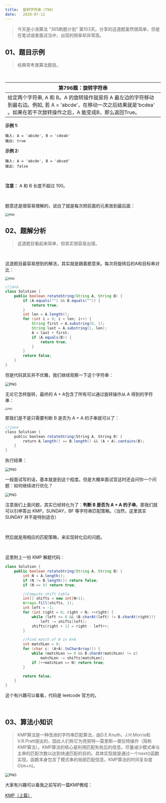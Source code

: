```yaml
---
title:	旋转字符串（796）
date:	2020-07-12
---
```


> 今天是小浩算法 “365刷题计划” 第103天。分享的这道题虽然很简单，但是在笔试或者面试当中，出现的频率却非常高。

## 01、题目示例

> 经典常考类算法题目。

<br/>

| 第796题：旋转字符串                                          |
| ------------------------------------------------------------ |
| 给定两个字符串, A 和 B。A 的旋转操作就是将 A 最左边的字符移动到最右边。例如, 若 A = 'abcde'，在移动一次之后结果就是'bcdea' 。如果在若干次旋转操作之后，A 能变成B，那么返回True。 |

**示例 1:**

```
输入: A = 'abcde', B = 'cdeab'
输出: true
```

**示例 2:**

```
输入: A = 'abcde', B = 'abced'
输出: false
```

<br/>

**注意：** A 和 B 长度不超过 100。

<br/>

题意还是很容易理解的，说白了就是每次把前面的元素放到最后面：

<img src="./307/1.jpg" alt="PNG" style="zoom: 67%;" />

## 02、题解分析

> 这道题目看起来简单，但其实很容易出错。

<br/>

这道题目最容易想到的解法，其实就是跟着题意来。每次将旋转后的A和目标串对比：

<img src="./307/2.jpg" alt="PNG" style="zoom: 67%;" />

```java
//java
class Solution {
    public boolean rotateString(String A, String B) {
        if (A.equals("") && B.equals("")) {
            return true;
        }
        int len = A.length();
        for (int i = 0; i < len; i++) {
            String first = A.substring(0, 1);
            String last = A.substring(1, len);
            A = last + first;
            if (A.equals(B)) {
                return true;
            }
        }
        return false;
    }
}
```

但是代码其实并不优雅，我们继续观察一下这个字符串：

<img src="./307/3.jpg" alt="PNG" style="zoom: 80%;" />

无论它怎样旋转，最终的 A + A包含了所有可以通过旋转操作从 A 得到的字符串：

<img src="./307/4.jpg" alt="PNG" style="zoom: 50%;" />

那我们是不是只需要判断  B  是否为  A + A  的子串就可以了：

```java
//java
class Solution {    
    public boolean rotateString(String A, String B) {        
        return A.length() == B.length() && (A + A).contains(B);    
    }
}
```

执行结果：

<img src="./307/5.jpg" alt="PNG" style="zoom: 80%;" />

一般面试写的话，基本就是到这个程度。但是大概率面试官这时还会问你一个问题：如何继续进行优化？

<img src="./307/6.gif" alt="PNG" style="zoom: 80%;" />

注意我们上面问题，其实已经转化为了：**判断 B 是否为 A + A 的子串**。那我们就可以引申答出 KMP，SUNDAY，BF 等字符串匹配策略。（当然，这里其实 SUNDAY 并不是特别适合）

<br/>

然后就是用相应的匹配策略，来实现转化后的问题。

<br/>

这里附上一份 KMP 解题代码：

```java
class Solution {
    public boolean rotateString(String A, String B) {
        int N = A.length();
        if (N != B.length()) return false;
        if (N == 0) return true;

        //Compute shift table
        int[] shifts = new int[N+1];
        Arrays.fill(shifts, 1);
        int left = -1;
        for (int right = 0; right < N; ++right) {
            while (left >= 0 && (B.charAt(left) != B.charAt(right)))
                left -= shifts[left];
            shifts[right + 1] = right - left++;
        }

        //Find match of B in A+A
        int matchLen = 0;
        for (char c: (A+A).toCharArray()) {
            while (matchLen >= 0 && B.charAt(matchLen) != c)
                matchLen -= shifts[matchLen];
            if (++matchLen == N) return true;
        }

        return false;
    }
}
```

这个有兴趣可以看看，代码是 leetcode 官方的。

<br/>

## 03、算法小知识

> KMP算法是一种改进的字符串匹配算法，由D.E.Knuth，J.H.Morris和V.R.Pratt提出的，因此人们称它为克努特—莫里斯—普拉特操作（简称KMP算法）。KMP算法的核心是利用匹配失败后的信息，尽量减少模式串与主串的匹配次数以达到快速匹配的目的。具体实现就是通过一个next()函数实现，函数本身包含了模式串的局部匹配信息。KMP算法的时间复杂度O(m+n)。

<img src="./307/7.gif" alt="PNG" style="zoom: 80%;" />

大家有兴趣可以看我之前写的一篇KMP教程：

 [KMP（上篇）](1.3.字符串系列/306.md) 